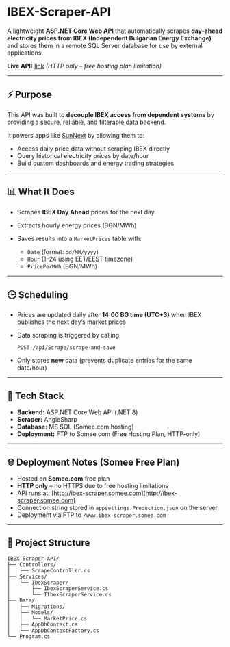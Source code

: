 # IBEX-Scraper-API

A lightweight **ASP.NET Core Web API** that automatically scrapes **day-ahead electricity prices from IBEX (Independent Bulgarian Energy Exchange)** and stores them in a remote SQL Server database for use by external applications.

**Live API:** [link](http://ibex-scraper.somee.com/swagger/index.html) *(HTTP only – free hosting plan limitation)*

---

## ⚡ Purpose

This API was built to **decouple IBEX access from dependent systems** by providing a secure, reliable, and filterable data backend.

It powers apps like [SunNext](https://github.com/JacksonJS12/SunNext) by allowing them to:

* Access daily price data without scraping IBEX directly
* Query historical electricity prices by date/hour
* Build custom dashboards and energy trading strategies

---

## 📊 What It Does

* Scrapes **IBEX Day Ahead** prices for the next day
* Extracts hourly energy prices (BGN/MWh)
* Saves results into a `MarketPrices` table with:

  * `Date` (format: `dd/MM/yyyy`)
  * `Hour` (1–24 using EET/EEST timezone)
  * `PricePerMWh` (BGN/MWh)

---

## 🕒 Scheduling

* Prices are updated daily after **14:00 BG time (UTC+3)** when IBEX publishes the next day’s market prices
* Data scraping is triggered by calling:

  ```
  POST /api/Scrape/scrape-and-save
  ```
* Only stores **new** data (prevents duplicate entries for the same date/hour)

---

## 🧱 Tech Stack

* **Backend:** ASP.NET Core Web API (.NET 8)
* **Scraper:** AngleSharp
* **Database:** MS SQL (Somee.com hosting)
* **Deployment:** FTP to Somee.com (Free Hosting Plan, HTTP-only)

---

## 🌐 Deployment Notes (Somee Free Plan)

* Hosted on **Somee.com** free plan
* **HTTP only** – no HTTPS due to free hosting limitations
* API runs at: [http://ibex-scraper.somee.com](http://ibex-scraper.somee.com)
* Connection string stored in `appsettings.Production.json` on the server
* Deployment via FTP to `/www.ibex-scraper.somee.com`

---

## 📁 Project Structure

```
IBEX-Scraper-API/
├── Controllers/
│   └── ScrapeController.cs
├── Services/
│   └── IbexScraper/
│       ├── IbexScraperService.cs
│       └── IIbexScraperService.cs
├── Data/
│   ├── Migrations/
│   ├── Models/
│   │   └── MarketPrice.cs
│   ├── AppDbContext.cs
│   └── AppDbContextFactory.cs
└── Program.cs
```

